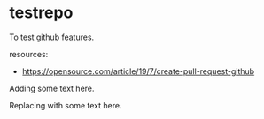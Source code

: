 # testrepo
To test github features.

resources:
- https://opensource.com/article/19/7/create-pull-request-github

Adding some text here.

Replacing with some text here.
